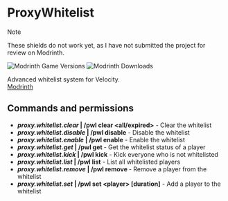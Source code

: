 # ProxyWhitelist

> [!NOTE]
> These shields do not work yet, as I have not submitted the project for review on Modrinth.

![Modrinth Game Versions](https://img.shields.io/modrinth/game-versions)
![Modrinth Downloads](https://img.shields.io/modrinth/dt)

Advanced whitelist system for Velocity. \
[Modrinth](https://modrinth.com/project/proxywhitelist)

## Commands and permissions

- ***proxy.whitelist.clear* | /pwl clear <all/expired>** - Clear the whitelist
- ***proxy.whitelist.disable* | /pwl disable** - Disable the whitelist
- ***proxy.whitelist.enable* | /pwl enable** - Enable the whitelist
- ***proxy.whitelist.get* | /pwl get <player>** - Get the whitelist status of a player
- ***proxy.whitelist.kick* | /pwl kick** - Kick everyone who is not whitelisted
- ***proxy.whitelist.list* | /pwl list** - List all whitelisted players
- ***proxy.whitelist.remove* | /pwl remove <player>** - Remove a player from the whitelist
- ***proxy.whitelist.set* | /pwl set \<player\> \[duration\]** - Add a player to the whitelist
